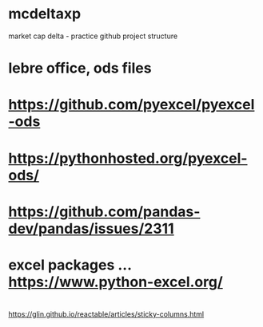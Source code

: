# mcdeltaxp
market cap delta - practice github project structure

# lebre office, ods files
#    https://github.com/pyexcel/pyexcel-ods
#    https://pythonhosted.org/pyexcel-ods/
#    https://github.com/pandas-dev/pandas/issues/2311
# excel packages ... https://www.python-excel.org/
# 

https://glin.github.io/reactable/articles/sticky-columns.html

